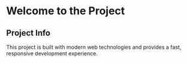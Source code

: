 # Welcome to the Project

## Project Info

This project is built with modern web technologies and provides a fast, responsive development experience.

